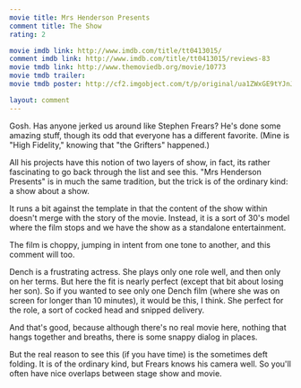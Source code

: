 ```yaml
---
movie title: Mrs Henderson Presents
comment title: The Show
rating: 2

movie imdb link: http://www.imdb.com/title/tt0413015/
comment imdb link: http://www.imdb.com/title/tt0413015/reviews-83
movie tmdb link: http://www.themoviedb.org/movie/10773
movie tmdb trailer: 
movie tmdb poster: http://cf2.imgobject.com/t/p/original/ua1ZWxGE9tYJnJLQh06xgiCvUjo.jpg

layout: comment
---
```


Gosh. Has anyone jerked us around like Stephen Frears? He's done some amazing stuff, though its odd that everyone has a different favorite. (Mine is "High Fidelity," knowing that "the Grifters" happened.)

All his projects have this notion of two layers of show, in fact, its rather fascinating to go back through the list and see this. "Mrs Henderson Presents" is in much the same tradition, but the trick is of the ordinary kind: a show about a show.

It runs a bit against the template in that the content of the show within doesn't merge with the story of the movie. Instead, it is a sort of 30's model where the film stops and we have the show as a standalone entertainment.

The film is choppy, jumping in intent from one tone to another, and this comment will too.

Dench is a frustrating actress. She plays only one role well, and then only on her terms. But here the fit is nearly perfect (except that bit about losing her son). So if you wanted to see only one Dench film (where she was on screen for longer than 10 minutes), it would be this, I think. She perfect for the role, a sort of cocked head and snipped delivery.

And that's good, because although there's no real movie here, nothing that hangs together and breaths, there is some snappy dialog in places.

But the real reason to see this (if you have time) is the sometimes deft folding. It is of the ordinary kind, but Frears knows his camera well. So you'll often have nice overlaps between stage show and movie.